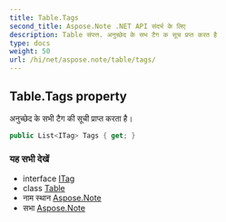 ```yaml
---
title: Table.Tags
second_title: Aspose.Note .NET API संदर्भ के लिए
description: Table संपत्त. अनुच्छेद के सभ टैग क सूच प्रप्त करत है
type: docs
weight: 50
url: /hi/net/aspose.note/table/tags/
---
```

## Table.Tags property

अनुच्छेद के सभी टैग की सूची प्राप्त करता है।

```csharp
public List<ITag> Tags { get; }
```

### यह सभी देखें

* interface [ITag](../../itag/)
* class [Table](../)
* नाम स्थान [Aspose.Note](../../table/)
* सभा [Aspose.Note](../../../)


